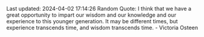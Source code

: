 Last updated: 2024-04-02 17:14:26
Random Quote: I think that we have a great opportunity to impart our wisdom and our knowledge and our experience to this younger generation. It may be different times, but experience transcends time, and wisdom transcends time. - Victoria Osteen